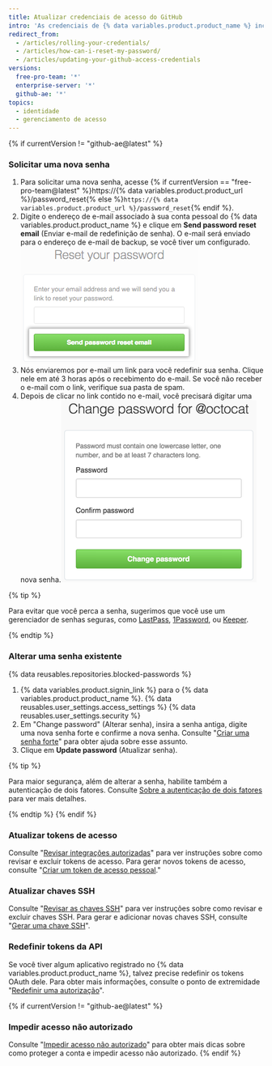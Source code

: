 ```yaml
---
title: Atualizar credenciais de acesso do GitHub
intro: 'As credenciais de {% data variables.product.product_name %} incluem{% if currentVersion != "github-ae@latest" %} não apenas sua senha, mas também{% endif %} os tokens de acesso, Chaves SSH e tokens do aplicativo da API que você usa para se comunicar com {% data variables.product.product_name %}. Se houver necessidade, você mesmo pode redefinir todas essas credenciais de acesso.'
redirect_from:
  - /articles/rolling-your-credentials/
  - /articles/how-can-i-reset-my-password/
  - /articles/updating-your-github-access-credentials
versions:
  free-pro-team: '*'
  enterprise-server: '*'
  github-ae: '*'
topics:
  - identidade
  - gerenciamento de acesso
---
```


{% if currentVersion != "github-ae@latest" %}
### Solicitar uma nova senha

1. Para solicitar uma nova senha, acesse {% if currentVersion == "free-pro-team@latest" %}https://{% data variables.product.product_url %}/password_reset{% else %}`https://{% data variables.product.product_url %}/password_reset`{% endif %}.
2. Digite o endereço de e-mail associado à sua conta pessoal do {% data variables.product.product_name %} e clique em **Send password reset email** (Enviar e-mail de redefinição de senha). O e-mail será enviado para o endereço de e-mail de backup, se você tiver um configurado. ![Caixa de diálogo para solicitar e-mail de redefinição de senha](/assets/images/help/settings/password-recovery-email-request.png)
3. Nós enviaremos por e-mail um link para você redefinir sua senha. Clique nele em até 3 horas após o recebimento do e-mail. Se você não receber o e-mail com o link, verifique sua pasta de spam.
4. Depois de clicar no link contido no e-mail, você precisará digitar uma nova senha.![Caixa para recuperar senha](/assets/images/help/settings/password_recovery_page.png)

{% tip %}

Para evitar que você perca a senha, sugerimos que você use um gerenciador de senhas seguras, como [LastPass](https://lastpass.com/), [1Password](https://1password.com/), ou [Keeper](https://keepersecurity.com/).

{% endtip %}

### Alterar uma senha existente

{% data reusables.repositories.blocked-passwords %}

1. {% data variables.product.signin_link %} para o {% data variables.product.product_name %}.
{% data reusables.user_settings.access_settings %}
{% data reusables.user_settings.security %}
4. Em "Change password" (Alterar senha), insira a senha antiga, digite uma nova senha forte e confirme a nova senha. Consulte "[Criar uma senha forte](/articles/creating-a-strong-password)" para obter ajuda sobre esse assunto.
5. Clique em **Update password** (Atualizar senha).

{% tip %}

Para maior segurança, além de alterar a senha, habilite também a autenticação de dois fatores. Consulte [Sobre a autenticação de dois fatores](/articles/about-two-factor-authentication) para ver mais detalhes.

{% endtip %}
{% endif %}
### Atualizar tokens de acesso

Consulte "[Revisar integrações autorizadas](/articles/reviewing-your-authorized-integrations)" para ver instruções sobre como revisar e excluir tokens de acesso. Para gerar novos tokens de acesso, consulte "[Criar um token de acesso pessoal](/github/authenticating-to-github/creating-a-personal-access-token)."

### Atualizar chaves SSH

Consulte "[Revisar as chaves SSH](/articles/reviewing-your-ssh-keys)" para ver instruções sobre como revisar e excluir chaves SSH. Para gerar e adicionar novas chaves SSH, consulte "[Gerar uma chave SSH](/articles/generating-an-ssh-key)".

### Redefinir tokens da API

Se você tiver algum aplicativo registrado no {% data variables.product.product_name %}, talvez precise redefinir os tokens OAuth dele. Para obter mais informações, consulte o ponto de extremidade "[Redefinir uma autorização](/rest/reference/apps#reset-an-authorization)".

{% if currentVersion != "github-ae@latest" %}
### Impedir acesso não autorizado

Consulte "[Impedir acesso não autorizado](/articles/preventing-unauthorized-access)" para obter mais dicas sobre como proteger a conta e impedir acesso não autorizado.
{% endif %}

